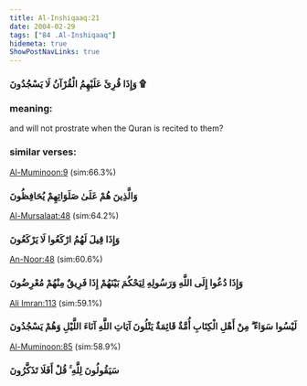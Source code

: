 ```yaml
---
title: Al-Inshiqaaq:21
date: 2004-02-29
tags: ["84 .Al-Inshiqaaq"]
hidemeta: true 
ShowPostNavLinks: true 
---
```

### وَإِذَا قُرِئَ عَلَيْهِمُ الْقُرْآنُ لَا يَسْجُدُونَ ۩
### meaning: 
and will not prostrate when the Quran is recited to them?
### similar verses: 

[Al-Muminoon:9](/23/9) (sim:66.3%)

### وَالَّذِينَ هُمْ عَلَىٰ صَلَوَاتِهِمْ يُحَافِظُونَ

[Al-Mursalaat:48](/77/48) (sim:64.2%)

### وَإِذَا قِيلَ لَهُمُ ارْكَعُوا لَا يَرْكَعُونَ

[An-Noor:48](/24/48) (sim:60.6%)

### وَإِذَا دُعُوا إِلَى اللَّهِ وَرَسُولِهِ لِيَحْكُمَ بَيْنَهُمْ إِذَا فَرِيقٌ مِنْهُمْ مُعْرِضُونَ

[Ali Imran:113](/3/113) (sim:59.1%)

### لَيْسُوا سَوَاءً ۗ مِنْ أَهْلِ الْكِتَابِ أُمَّةٌ قَائِمَةٌ يَتْلُونَ آيَاتِ اللَّهِ آنَاءَ اللَّيْلِ وَهُمْ يَسْجُدُونَ

[Al-Muminoon:85](/23/85) (sim:58.9%)

### سَيَقُولُونَ لِلَّهِ ۚ قُلْ أَفَلَا تَذَكَّرُونَ
